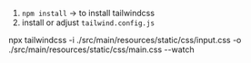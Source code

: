 1. `npm install` -> to install tailwindcss
2. install or adjust `tailwind.config.js`


npx tailwindcss -i ./src/main/resources/static/css/input.css -o ./src/main/resources/static/css/main.css --watch
